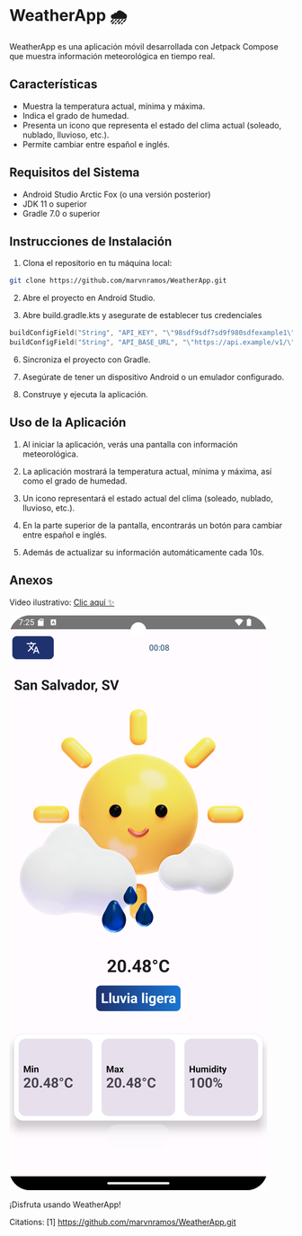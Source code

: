 # WeatherApp 🌧️

WeatherApp es una aplicación móvil desarrollada con Jetpack Compose que muestra información meteorológica en tiempo real.

## Características

- Muestra la temperatura actual, mínima y máxima.
- Indica el grado de humedad.
- Presenta un icono que representa el estado del clima actual (soleado, nublado, lluvioso, etc.).
- Permite cambiar entre español e inglés.

## Requisitos del Sistema

- Android Studio Arctic Fox (o una versión posterior)
- JDK 11 o superior
- Gradle 7.0 o superior

## Instrucciones de Instalación

1. Clona el repositorio en tu máquina local:

```bash
git clone https://github.com/marvnramos/WeatherApp.git
```

2. Abre el proyecto en Android Studio.

3. Abre build.gradle.kts y asegurate de establecer tus credenciales
```kts
buildConfigField("String", "API_KEY", "\"98sdf9sdf7sd9f980sdfexample1\"")
buildConfigField("String", "API_BASE_URL", "\"https://api.example/v1/\"")
```

6. Sincroniza el proyecto con Gradle.

7. Asegúrate de tener un dispositivo Android o un emulador configurado.

8. Construye y ejecuta la aplicación.

## Uso de la Aplicación

1. Al iniciar la aplicación, verás una pantalla con información meteorológica.

2. La aplicación mostrará la temperatura actual, mínima y máxima, así como el grado de humedad.

3. Un icono representará el estado actual del clima (soleado, nublado, lluvioso, etc.).

4. En la parte superior de la pantalla, encontrarás un botón para cambiar entre español e inglés.

5. Además de actualizar su información automáticamente cada 10s. 

## Anexos

Video ilustrativo: [Clic aquí ✨](https://ufgedu-my.sharepoint.com/:v:/g/personal/ia_marvind_ufg_edu_sv/EQXX5eUazmdGrk8YwYk3sFgBVD2Xvs0j64Suq9YNeYZ3ig?nav=eyJyZWZlcnJhbEluZm8iOnsicmVmZXJyYWxBcHAiOiJPbmVEcml2ZUZvckJ1c2luZXNzIiwicmVmZXJyYWxBcHBQbGF0Zm9ybSI6IldlYiIsInJlZmVycmFsTW9kZSI6InZpZXciLCJyZWZlcnJhbFZpZXciOiJNeUZpbGVzTGlua0NvcHkifX0&e=WKUMpu)


![Texto alternativo de la imagen](./Screenshot_20240825_012600.png)

¡Disfruta usando WeatherApp!

Citations:
[1] https://github.com/marvnramos/WeatherApp.git

